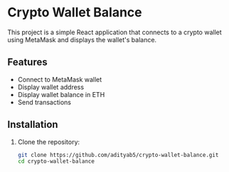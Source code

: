 # Crypto Wallet Balance

This project is a simple React application that connects to a crypto wallet using MetaMask and displays the wallet's balance.

## Features

- Connect to MetaMask wallet
- Display wallet address
- Display wallet balance in ETH
- Send transactions

## Installation

1. Clone the repository:
   ```sh
   git clone https://github.com/adityab5/crypto-wallet-balance.git
   cd crypto-wallet-balance
